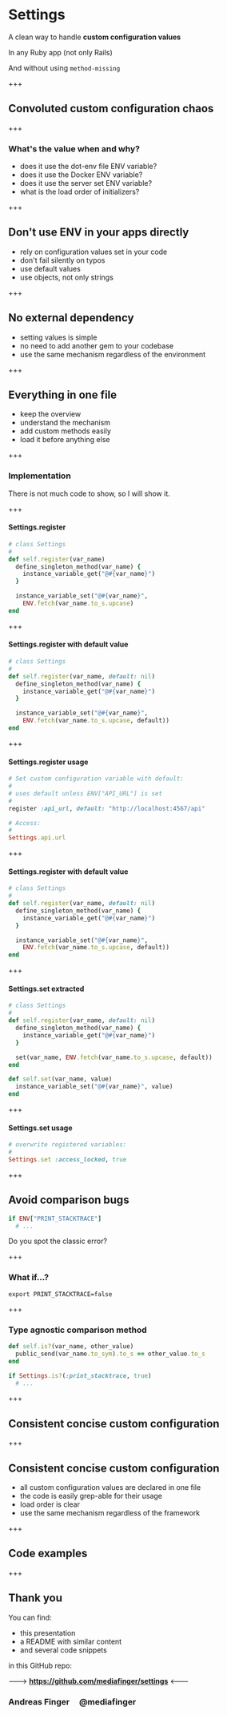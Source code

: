 # Settings

A clean way to handle **custom configuration values**

In any Ruby app (not only Rails)

And without using `method-missing`

+++
## Convoluted custom configuration chaos

+++
### What's the value when and why?

- does it use the dot-env file ENV variable?
- does it use the Docker ENV variable?
- does it use the server set ENV variable?
- what is the load order of initializers?

+++
## Don't use ENV in your apps directly

- rely on configuration values set in your code
- don't fail silently on typos
- use default values
- use objects, not only strings

+++
## No external dependency

- setting values is simple
- no need to add another gem to your codebase
- use the same mechanism regardless of the environment

+++
## Everything in one file

- keep the overview
- understand the mechanism
- add custom methods easily
- load it before anything else

+++
### Implementation

There is not much code to show, so I will show it.

+++
#### Settings.register

```ruby
# class Settings
#
def self.register(var_name)
  define_singleton_method(var_name) {
    instance_variable_get("@#{var_name}")
  }

  instance_variable_set("@#{var_name}",
    ENV.fetch(var_name.to_s.upcase)
end
```

+++
#### Settings.register with default value

```ruby
# class Settings
#
def self.register(var_name, default: nil)
  define_singleton_method(var_name) {
    instance_variable_get("@#{var_name}")
  }

  instance_variable_set("@#{var_name}",
    ENV.fetch(var_name.to_s.upcase, default))
end
```

+++
#### Settings.register usage

```ruby
# Set custom configuration variable with default:
#
# uses default unless ENV["API_URL"] is set
#
register :api_url, default: "http://localhost:4567/api"

# Access:
#
Settings.api.url
```

+++
#### Settings.register with default value

```ruby
# class Settings
#
def self.register(var_name, default: nil)
  define_singleton_method(var_name) {
    instance_variable_get("@#{var_name}")
  }

  instance_variable_set("@#{var_name}",
    ENV.fetch(var_name.to_s.upcase, default))
end
```

+++
#### Settings.set extracted

```ruby
# class Settings
#
def self.register(var_name, default: nil)
  define_singleton_method(var_name) {
    instance_variable_get("@#{var_name}")
  }

  set(var_name, ENV.fetch(var_name.to_s.upcase, default))
end

def self.set(var_name, value)
  instance_variable_set("@#{var_name}", value)
end
```

+++
#### Settings.set usage

```ruby
# overwrite registered variables:
#
Settings.set :access_locked, true
```


+++
## Avoid comparison bugs

```ruby
if ENV["PRINT_STACKTRACE"]
  # ...
```

Do you spot the classic error?

+++
### What if...?

```shell
export PRINT_STACKTRACE=false
```

+++
### Type agnostic comparison method

```ruby
def self.is?(var_name, other_value)
  public_send(var_name.to_sym).to_s == other_value.to_s
end
```

```ruby
if Settings.is?(:print_stacktrace, true)
  # ...
```

+++
## Consistent concise custom configuration

+++
## Consistent concise custom configuration

- all custom configuration values are declared in one file
- the code is easily grep-able for their usage
- load order is clear
- use the same mechanism regardless of the framework

+++
## Code examples

+++
## Thank you

You can find:

* this presentation
* a README with similar content
* and several code snippets

in this GitHub repo:  

---> **https://github.com/mediafinger/settings** <---

### Andreas Finger &nbsp;&nbsp;&nbsp; @mediafinger

